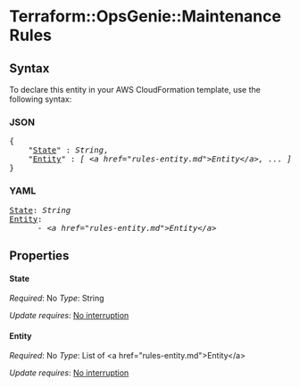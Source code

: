 # Terraform::OpsGenie::Maintenance Rules

## Syntax

To declare this entity in your AWS CloudFormation template, use the following syntax:

### JSON

<pre>
{
    "<a href="#state" title="State">State</a>" : <i>String</i>,
    "<a href="#entity" title="Entity">Entity</a>" : <i>[ &lt;a href=&#34;rules-entity.md&#34;&gt;Entity&lt;/a&gt;, ... ]</i>
}
</pre>

### YAML

<pre>
<a href="#state" title="State">State</a>: <i>String</i>
<a href="#entity" title="Entity">Entity</a>: <i>
      - &lt;a href=&#34;rules-entity.md&#34;&gt;Entity&lt;/a&gt;</i>
</pre>

## Properties

#### State

_Required_: No
_Type_: String

_Update requires_: [No interruption](https://docs.aws.amazon.com/AWSCloudFormation/latest/UserGuide/using-cfn-updating-stacks-update-behaviors.html#update-no-interrupt)

#### Entity

_Required_: No
_Type_: List of &lt;a href=&#34;rules-entity.md&#34;&gt;Entity&lt;/a&gt;

_Update requires_: [No interruption](https://docs.aws.amazon.com/AWSCloudFormation/latest/UserGuide/using-cfn-updating-stacks-update-behaviors.html#update-no-interrupt)

